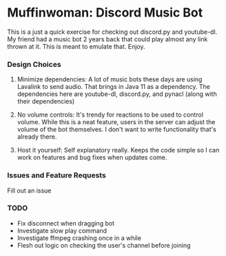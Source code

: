 # Muffinwoman: Discord Music Bot

This is a just a quick exercise for checking out discord.py and youtube-dl.  My friend had a music bot 2 years back that could play almost any link thrown at it. This is meant to emulate that. Enjoy.

### Design Choices

1. Minimize dependencies: A lot of music bots these days are using Lavalink to send audio. That brings in Java 11 as a dependency.  The dependencies here are youtube-dl, discord.py, and pynacl (along with their dependencies)

2. No volume controls: It's trendy for reactions to be used to control volume. While this is a neat feature, users in the server can adjust the volume of the bot themselves.  I don't want to write functionality that's already there.

3. Host it yourself: Self explanatory really. Keeps the code simple so I can work on features and bug fixes when updates come.

### Issues and Feature Requests

Fill out an issue

### TODO

* Fix disconnect when dragging bot
* Investigate slow play command
* Investigate ffmpeg crashing once in a while
* Flesh out logic on checking the user's channel before joining

